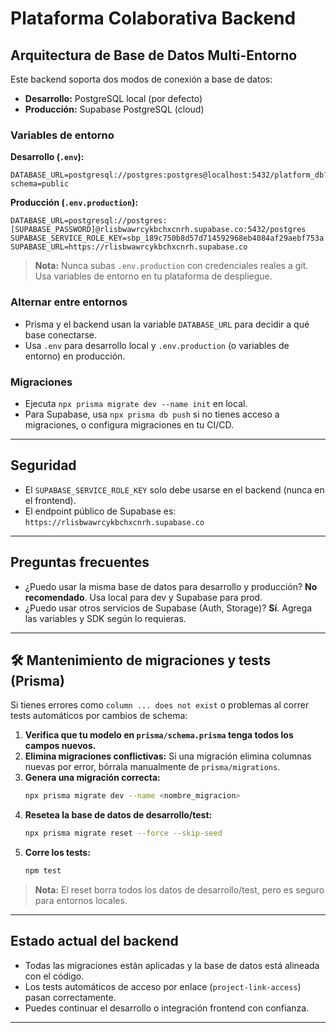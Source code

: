 # Plataforma Colaborativa Backend

## Arquitectura de Base de Datos Multi-Entorno

Este backend soporta dos modos de conexión a base de datos:
- **Desarrollo:** PostgreSQL local (por defecto)
- **Producción:** Supabase PostgreSQL (cloud)

### Variables de entorno

**Desarrollo (`.env`):**
```
DATABASE_URL=postgresql://postgres:postgres@localhost:5432/platform_db?schema=public
```

**Producción (`.env.production`):**
```
DATABASE_URL=postgresql://postgres:[SUPABASE_PASSWORD]@rlisbwawrcykbchxcnrh.supabase.co:5432/postgres
SUPABASE_SERVICE_ROLE_KEY=sbp_189c750b8d57d714592968eb4084af29aebf753a
SUPABASE_URL=https://rlisbwawrcykbchxcnrh.supabase.co
```

> **Nota:** Nunca subas `.env.production` con credenciales reales a git. Usa variables de entorno en tu plataforma de despliegue.

### Alternar entre entornos
- Prisma y el backend usan la variable `DATABASE_URL` para decidir a qué base conectarse.
- Usa `.env` para desarrollo local y `.env.production` (o variables de entorno) en producción.

### Migraciones
- Ejecuta `npx prisma migrate dev --name init` en local.
- Para Supabase, usa `npx prisma db push` si no tienes acceso a migraciones, o configura migraciones en tu CI/CD.

---

## Seguridad
- El `SUPABASE_SERVICE_ROLE_KEY` solo debe usarse en el backend (nunca en el frontend).
- El endpoint público de Supabase es: `https://rlisbwawrcykbchxcnrh.supabase.co`

---

## Preguntas frecuentes
- ¿Puedo usar la misma base de datos para desarrollo y producción? **No recomendado**. Usa local para dev y Supabase para prod.
- ¿Puedo usar otros servicios de Supabase (Auth, Storage)? **Sí**. Agrega las variables y SDK según lo requieras.

---

## 🛠️ Mantenimiento de migraciones y tests (Prisma)

Si tienes errores como `column ... does not exist` o problemas al correr tests automáticos por cambios de schema:

1. **Verifica que tu modelo en `prisma/schema.prisma` tenga todos los campos nuevos.**
2. **Elimina migraciones conflictivas:** Si una migración elimina columnas nuevas por error, bórrala manualmente de `prisma/migrations`.
3. **Genera una migración correcta:**
   ```sh
   npx prisma migrate dev --name <nombre_migracion>
   ```
4. **Resetea la base de datos de desarrollo/test:**
   ```sh
   npx prisma migrate reset --force --skip-seed
   ```
5. **Corre los tests:**
   ```sh
   npm test
   ```

> **Nota:** El reset borra todos los datos de desarrollo/test, pero es seguro para entornos locales.

---

## Estado actual del backend

- Todas las migraciones están aplicadas y la base de datos está alineada con el código.
- Los tests automáticos de acceso por enlace (`project-link-access`) pasan correctamente.
- Puedes continuar el desarrollo o integración frontend con confianza.

---
